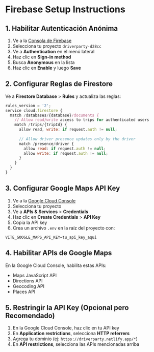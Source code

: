 # Firebase Setup Instructions

## 1. Habilitar Autenticación Anónima

1. Ve a la [Consola de Firebase](https://console.firebase.google.com/)
2. Selecciona tu proyecto `driverparty-d28cc`
3. Ve a **Authentication** en el menú lateral
4. Haz clic en **Sign-in method**
5. Busca **Anonymous** en la lista
6. Haz clic en **Enable** y luego **Save**

## 2. Configurar Reglas de Firestore

Ve a **Firestore Database** > **Rules** y actualiza las reglas:

```javascript
rules_version = '2';
service cloud.firestore {
  match /databases/{database}/documents {
    // Allow read/write access to trips for authenticated users
    match /trips/{tripId} {
      allow read, write: if request.auth != null;
      
      // Allow driver presence updates only by the driver
      match /presence/driver {
        allow read: if request.auth != null;
        allow write: if request.auth != null;
      }
    }
  }
}
```

## 3. Configurar Google Maps API Key

1. Ve a la [Google Cloud Console](https://console.cloud.google.com/)
2. Selecciona tu proyecto
3. Ve a **APIs & Services** > **Credentials**
4. Haz clic en **Create Credentials** > **API Key**
5. Copia la API key
6. Crea un archivo `.env` en la raíz del proyecto con:

```
VITE_GOOGLE_MAPS_API_KEY=tu_api_key_aqui
```

## 4. Habilitar APIs de Google Maps

En la Google Cloud Console, habilita estas APIs:
- Maps JavaScript API
- Directions API
- Geocoding API
- Places API

## 5. Restringir la API Key (Opcional pero Recomendado)

1. En la Google Cloud Console, haz clic en tu API key
2. En **Application restrictions**, selecciona **HTTP referrers**
3. Agrega tu dominio (ej: `https://driverparty.netlify.app/*`)
4. En **API restrictions**, selecciona las APIs mencionadas arriba
